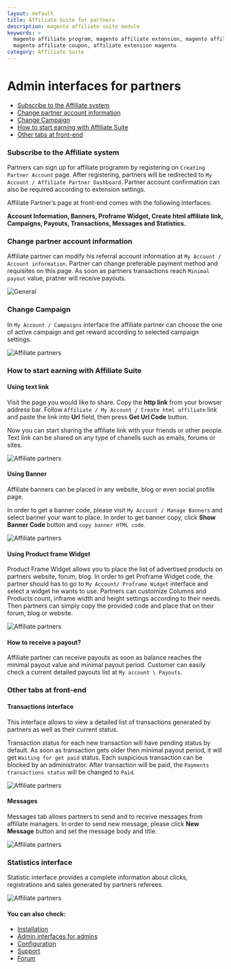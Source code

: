 ```yaml
---
layout: default
title: Affiliate Suite for partners
description: magento affiliate suite module
keywords: >
  magento affiliate program, magento affiliate extension, magento affiliate plugin, 
  magento affiliate coupon, affiliate extension magento
category: Affiliate Suite
---
```


# Admin interfaces for partners

- [Subscribe to the Affiliate system](#subscribe-to-the-affiliate-system)
- [Change partner account information](#change-partner-account-information)
- [Change Campaign](#change-campaign)
- [How to start earning with Affiliate Suite](#how-to-start-earning-with-affiliate-suite)
- [Other tabs at front-end](#other-tabs-at-front-end)

### Subscribe to the Affiliate system

Partners can sign up for affiliate programm by registering on `Creating Partner Account` page. After registering, partners will be redirected to `My Account / Affiliate Partner Dashboard`. Partner account confirmation can also be required according to extension settings.

Affiliate Partner’s page at front-end comes with the following interfaces:

**Account Information, Banners, Proframe Widget, Create html affiliate link, Campaigns, Payouts, Transactions, Messages and Statistics.**

### Change partner account information

Affiliate partner can modify his referral account information at `My Account / Account information`. Partner can change preferable payment method and requisites on this page. As soon as partners transactions reach `Minimal payout` value, pratner will receive payouts.

![General](/images/m1/extensions/affiliate/account-information.png)

### Change Campaign

In `My Account / Campaigns` interface the affiliate partner can choose the one of active campaign and get reward according to selected campaign settings.

![Affiliate partners](/images/m1/extensions/affiliate/campaigns.png)

### How to start earning with Affiliate Suite

#### Using text link

Visit the page you would like to share. Copy the **http link** from your browser address bar. Follow `Affiliate / My Account / Create html affiliate` link and paste the link into **Url** field, then press **Get Url Code** button.

Now you can start sharing the affiliate link with your friends or other people. Text link can be shared on any type of chanells such as emails, forums or sites.

![Affiliate partners](/images/m1/extensions/affiliate/using-text-url.png)

#### Using Banner

Affiliate banners can be placed in any website, blog or even social profile page.

In order to get a banner code, please visit `My Account / Manage Banners` and select banner your want to place. In order to get banner copy, click **Show Banner Code** button and `copy banner HTML code`.

![Affiliate partners](/images/m1/extensions/affiliate/manage-banners.png)

#### Using Product frame Widget

Product Frame Widget allows you to place the list of advertised products on partners website, forum, blog. In order to get Proframe Widget code, the partner should has to go to `My Account/ Proframe Widget` interface and select a widget he wants to use. Partners can customize Columns and Products count, inframe width and height settings according to their needs. Then partners can simply copy the provided code and place that on their forum, blog or website.

![Affiliate partners](/images/m1/extensions/affiliate/proframe-widget.png)

#### How to receive a payout?

Affiliate partner can receive payouts as soon as balance reaches the minimal payout value and minimal payout period. Customer can easily check a current detailed payouts list at `My account \ Payouts`.

### Other tabs at front-end

#### Transactions interface

This interface allows to view a detailed list of transactions generated by partners as well as  their current status.

Transaction status for each new transaction will have pending status by default. As soon as transaction gets older then minimal payout period, it will get `Waiting for get paid` status. Each suspicious transaction can be blocked by an administrator. After transaction will be paid, the `Payments transactions status` will be changed to `Paid`.

![Affiliate partners](/images/m1/extensions/affiliate/my-transactions.png)

#### Messages

Messages tab allows partners to send and to receive messages from affiliate managers. In order to send new message, please click **New Message** button and set the message body and title.

![Affiliate partners](/images/m1/extensions/affiliate/message.png)

### Statistics interface

Statistic interface provides a complete information about clicks, registrations and sales generated by partners referees. 

![Affiliate partners](/images/m1/extensions/affiliate/statistics-diagram.png)

#### You can also check:

*   [Installation](../installation/)
*   [Admin interfaces for admins](../admin-interfaces-for-admins/)
*   [Configuration](../configuration/)
*   [Support](https://swissuplabs.com/contacts/)
*   [Forum](https://swissuplabs.com/magento-forum/)